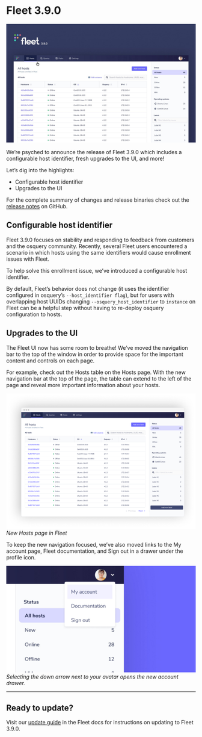 # Fleet 3.9.0

![Fleet 3.9.0](../website/assets/images/articles/fleet-3.9.0-cover-700x437@2x.jpg)

We’re psyched to announce the release of Fleet 3.9.0 which includes a configurable host identifier, fresh upgrades to the UI, and more!

Let’s dig into the highlights:

- Configurable host identifier
- Upgrades to the UI

For the complete summary of changes and release binaries check out the [release notes](https://github.com/fleetdm/fleet/releases/tag/3.9.0) on GitHub.

## Configurable host identifier

Fleet 3.9.0 focuses on stability and responding to feedback from customers and the osquery community. Recently, several Fleet users encountered a scenario in which hosts using the same identifiers would cause enrollment issues with Fleet.

To help solve this enrollment issue, we’ve introduced a configurable host identifier.

By default, Fleet’s behavior does not change (it uses the identifier configured in osquery’s `--host_identifier flag`), but for users with overlapping host UUIDs changing `--osquery_host_identifier` to `instance` on Fleet can be a helpful step without having to re-deploy osquery configuration to hosts.

## Upgrades to the UI

The Fleet UI now has some room to breathe! We’ve moved the navigation bar to the top of the window in order to provide space for the important content and controls on each page.

For example, check out the Hosts table on the Hosts page. With the new navigation bar at the top of the page, the table can extend to the left of the page and reveal more important information about your hosts.

![New Hosts page in Fleet](../website/assets/images/articles/fleet-3.9.0-1-684x488@2x.png)
_New Hosts page in Fleet_

To keep the new navigation focused, we’ve also moved links to the My account page, Fleet documentation, and Sign out in a drawer under the profile icon.

![Selecting the down arrow next to your avatar opens the new account drawer](../website/assets/images/articles/fleet-3.9.0-2-700x393@2x.jpg)
_Selecting the down arrow next to your avatar opens the new account drawer._

---

## Ready to update?

Visit our [update guide](https://fleetdm.com/docs/using-fleet/updating-fleet) in the Fleet docs for instructions on updating to Fleet 3.9.0.

<meta name="category" value="releases">
<meta name="authorFullName" value="Noah Talerman">
<meta name="authorGitHubUsername" value="noahtalerman">
<meta name="publishedOn" value="2021-03-10">
<meta name="articleTitle" value="Fleet 3.9.0">
<meta name="articleImageUrl" value="../website/assets/images/articles/fleet-3.9.0-1600x900@2x.jpg">
